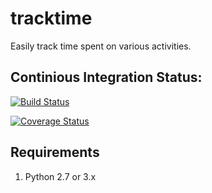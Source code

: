 # tracktime
Easily track time spent on various activities.


## Continious Integration Status:

[![Build Status](https://travis-ci.org/amattheisen/tracktime.svg?branch=master)](https://travis-ci.org/amattheisen/tracktime)

[![Coverage Status](https://coveralls.io/repos/github/amattheisen/tracktime/badge.svg?branch=master)](https://coveralls.io/github/amattheisen/tracktime?branch=master)

## Requirements

1. Python 2.7 or 3.x
